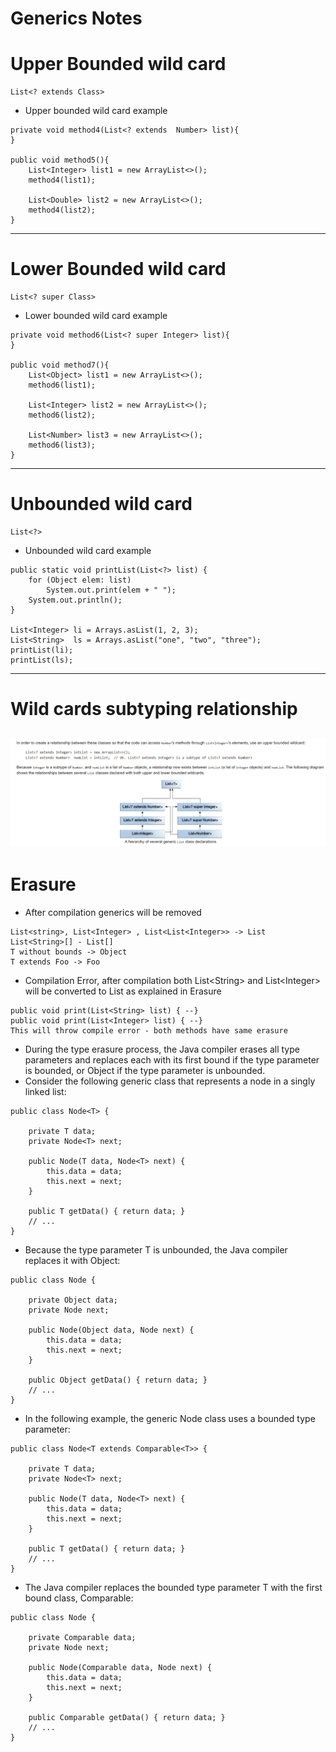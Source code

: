 # Generics Notes

# Upper Bounded wild card
```
List<? extends Class>
```
* Upper bounded wild card example
```
private void method4(List<? extends  Number> list){
}

public void method5(){
    List<Integer> list1 = new ArrayList<>();
    method4(list1);

    List<Double> list2 = new ArrayList<>();
    method4(list2);
}
```
------
# Lower Bounded wild card
```
List<? super Class>
```
* Lower bounded wild card example
```
private void method6(List<? super Integer> list){
}

public void method7(){
    List<Object> list1 = new ArrayList<>();
    method6(list1);

    List<Integer> list2 = new ArrayList<>();
    method6(list2);

    List<Number> list3 = new ArrayList<>();
    method6(list3);
}
```
------
# Unbounded wild card
```
List<?>
```
* Unbounded wild card example
```
public static void printList(List<?> list) {
    for (Object elem: list)
        System.out.print(elem + " ");
    System.out.println();
}

List<Integer> li = Arrays.asList(1, 2, 3);
List<String>  ls = Arrays.asList("one", "two", "three");
printList(li);
printList(ls);
```
------
# Wild cards subtyping relationship
![picture](images/upper-lower-wild-cards.png)
------
# Erasure
* After compilation generics will be removed
```
List<string>, List<Integer> , List<List<Integer>> -> List
List<String>[] - List[]
T without bounds -> Object
T extends Foo -> Foo
```
* Compilation Error, after compilation both List&lt;String&gt; and List&lt;Integer&gt; will be converted to List as explained in Erasure
```
public void print(List<String> list) { --} 
public void print(List<Integer> list) { --} 
This will throw compile error - both methods have same erasure
```
*  During the type erasure process, the Java compiler erases all type parameters and replaces each with its first bound if the type parameter is bounded, or Object if the type parameter is unbounded.
* Consider the following generic class that represents a node in a singly linked list:
```
public class Node<T> {

    private T data;
    private Node<T> next;

    public Node(T data, Node<T> next) {
        this.data = data;
        this.next = next;
    }

    public T getData() { return data; }
    // ...
}
```
* Because the type parameter T is unbounded, the Java compiler replaces it with Object:
```
public class Node {

    private Object data;
    private Node next;

    public Node(Object data, Node next) {
        this.data = data;
        this.next = next;
    }

    public Object getData() { return data; }
    // ...
}
```
* In the following example, the generic Node class uses a bounded type parameter:
```
public class Node<T extends Comparable<T>> {

    private T data;
    private Node<T> next;

    public Node(T data, Node<T> next) {
        this.data = data;
        this.next = next;
    }

    public T getData() { return data; }
    // ...
}
```
* The Java compiler replaces the bounded type parameter T with the first bound class, Comparable:
```
public class Node {

    private Comparable data;
    private Node next;

    public Node(Comparable data, Node next) {
        this.data = data;
        this.next = next;
    }

    public Comparable getData() { return data; }
    // ...
}
```
